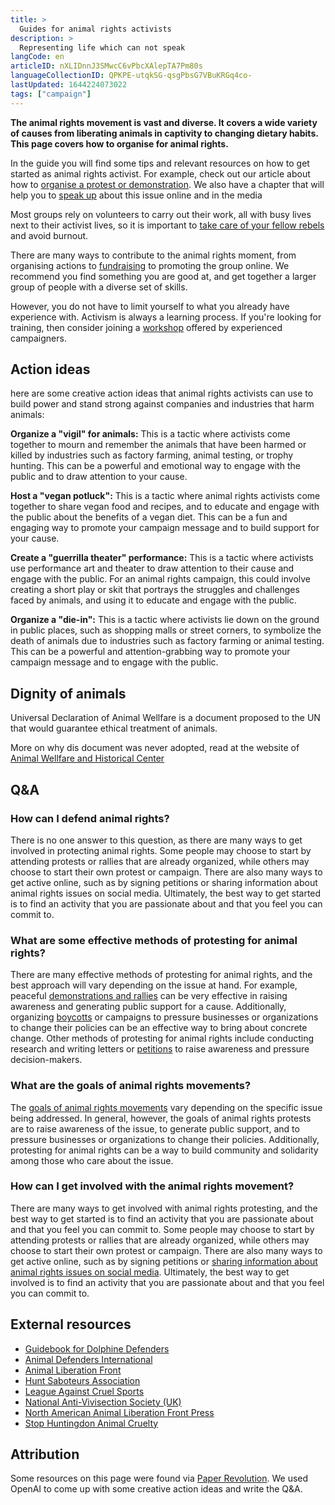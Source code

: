 ```yaml
---
title: >
  Guides for animal rights activists
description: >
  Representing life which can not speak
langCode: en
articleID: nXLIDnnJ3SMwcC6vPbcXAlepTA7Pm80s
languageCollectionID: QPKPE-utqkSG-qsgPbsG7VBuKRGq4co-
lastUpdated: 1644224073022
tags: ["campaign"]
---
```


**The animal rights movement is vast and diverse. It covers a wide variety of causes from liberating animals in captivity to changing dietary habits. This page covers how to organise for animal rights.**

In the guide you will find some tips and relevant resources on how to get started as animal rights activist. For example, check out our article about how to [organise a protest or demonstration](/organising/protest). We also have a chapter that will help you to [speak up](/communication) about this issue online and in the media

Most groups rely on volunteers to carry out their work, all with busy lives next to their activist lives, so it is important to [take care of your fellow rebels](/wellbeing) and avoid burnout.

There are many ways to contribute to the animal rights moment, from organising actions to [fundraising](/organising/finance) to promoting the group online. We recommend you find something you are good at, and get together a larger group of people with a diverse set of skills.

However, you do not have to limit yourself to what you already have experience with. Activism is always a learning process. If you're looking for training, then consider joining a [workshop](/trainings) offered by experienced campaigners.

## Action ideas

here are some creative action ideas that animal rights activists can use to build power and stand strong against companies and industries that harm animals:

**Organize a "vigil" for animals:** This is a tactic where activists come together to mourn and remember the animals that have been harmed or killed by industries such as factory farming, animal testing, or trophy hunting. This can be a powerful and emotional way to engage with the public and to draw attention to your cause.

**Host a "vegan potluck":** This is a tactic where animal rights activists come together to share vegan food and recipes, and to educate and engage with the public about the benefits of a vegan diet. This can be a fun and engaging way to promote your campaign message and to build support for your cause.

**Create a "guerrilla theater" performance:** This is a tactic where activists use performance art and theater to draw attention to their cause and engage with the public. For an animal rights campaign, this could involve creating a short play or skit that portrays the struggles and challenges faced by animals, and using it to educate and engage with the public.

**Organize a "die-in":** This is a tactic where activists lie down on the ground in public places, such as shopping malls or street corners, to symbolize the death of animals due to industries such as factory farming or animal testing. This can be a powerful and attention-grabbing way to promote your campaign message and to engage with the public.

## Dignity of animals

Universal Declaration of Animal Wellfare is a document proposed to the UN that would guarantee ethical treatment of animals.

More on why dis document was never adopted, read at the website of [Animal Wellfare and Historical Center](https://www.animallaw.info/article/compromise-universal-declaration-animal-welfare-0)

## Q&A

### How can I defend animal rights?

There is no one answer to this question, as there are many ways to get involved in protecting animal rights. Some people may choose to start by attending protests or rallies that are already organized, while others may choose to start their own protest or campaign. There are also many ways to get active online, such as by signing petitions or sharing information about animal rights issues on social media. Ultimately, the best way to get started is to find an activity that you are passionate about and that you feel you can commit to.

### What are some effective methods of protesting for animal rights?

There are many effective methods of protesting for animal rights, and the best approach will vary depending on the issue at hand. For example, peaceful [demonstrations and rallies](/organising/protest) can be very effective in raising awareness and generating public support for a cause. Additionally, organizing [boycotts](/tactics/boycot) or campaigns to pressure businesses or organizations to change their policies can be an effective way to bring about concrete change. Other methods of protesting for animal rights include conducting research and writing letters or [petitions](/tactics/petition) to raise awareness and pressure decision-makers.

### What are the goals of animal rights movements?

The [goals of animal rights movements](/strategy/goals) vary depending on the specific issue being addressed. In general, however, the goals of animal rights protests are to raise awareness of the issue, to generate public support, and to pressure businesses or organizations to change their policies. Additionally, protesting for animal rights can be a way to build community and solidarity among those who care about the issue.

### How can I get involved with the animal rights movement?

There are many ways to get involved with animal rights protesting, and the best way to get started is to find an activity that you are passionate about and that you feel you can commit to. Some people may choose to start by attending protests or rallies that are already organized, while others may choose to start their own protest or campaign. There are also many ways to get active online, such as by signing petitions or [sharing information about animal rights issues on social media](/tools/social-media). Ultimately, the best way to get involved is to find an activity that you are passionate about and that you feel you can commit to.

## External resources

-   [Guidebook for Dolphine Defenders](https://www.dolphinproject.com/a-guidebook-for-dolphin-defenders/)
-   [Animal Defenders International](http://www.ad-international.org/adi_home/)
-   [Animal Liberation Front](http://www.animalliberationfront.com/)
-   [Hunt Saboteurs Association](http://www.huntsabs.org.uk/)
-   [League Against Cruel Sports](https://www.league.org.uk/)
-   [National Anti-Vivisection Society (UK)](http://www.navs.org.uk/home/)
-   [North American Animal Liberation Front Press](https://animalliberationpressoffice.org/NAALPO/)
-   [Stop Huntingdon Animal Cruelty](http://www.shac.net/)

## Attribution

Some resources on this page were found via [Paper Revolution](https://www.paperrevolution.org/library/). We used OpenAI to come up with some creative action ideas and write the Q&A.